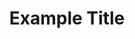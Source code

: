 ---
title: Example Title
description: This is an example description.
url: https://example.com/
image:
    # url: '/assets/images/cafe.png'
    # alt: 'Cafe'
tags: ['example']
pubDate: 2023-12-01
draft: true
---
